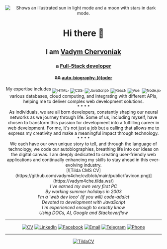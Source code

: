 <div align="center">
<picture width="50">
  <source media="(prefers-color-scheme: dark)" srcset="https://user-images.githubusercontent.com/25423296/163456776-7f95b81a-f1ed-45f7-b7ab-8fa810d529fa.png">
  <source media="(prefers-color-scheme: light)" srcset="https://user-images.githubusercontent.com/25423296/163456779-a8556205-d0a5-45e2-ac17-42d089e3c3f8.png">
  <img alt="Shows an illustrated sun in light mode and a moon with stars in dark mode." src="https://user-images.githubusercontent.com/25423296/163456779-a8556205-d0a5-45e2-ac17-42d089e3c3f8.png">
</picture>
</div>

<div align="center"><h1>Hi there 👋</h1></div>
<div align="center"><h2>I am <a href="https://bit.ly/Full-5tack">Vadym Chervoniak</a></h2></div>
<div align="center"><h3>a <a href="https://vadym4che.tilda.ws/">Full-5tack developer</a></h3></div>
<div align="center"><h4>&& <a href="https://vadym4che.github.io/cv/">auto-biography-(č)oder</a></h4></div>

<div align="center">
My expertise includes <sub><img alt="HTML" src="https://img.shields.io/badge/HTML-green"></sub>, <sub><img alt="CSS" src="https://img.shields.io/badge/CSS-green"></sub>, <sub><img alt="JavaScript" src="https://img.shields.io/badge/JavaScript-green"></sub>, <sub><img alt="React" src="https://img.shields.io/badge/React-green"></sub>, <sub><img alt="Vue" src="https://img.shields.io/badge/Vue-green"></sub>, <sub><img alt="Node.js" src="https://img.shields.io/badge/Node.js-green"></sub>, various databases, cloud computing, and integrating with different APIs, helping me to deliver complex web development solutions.
<div>
*  *  *  *
<div align="center">
As individuals, we are all born developers, constantly shaping our neural networks as we journey through life.  
Some of us, including myself, have chosen to transform this passion for development into a fulfilling career in web development.  
For me, it's not just a job but a calling that allows me to express my creativity and make a meaningful impact through technology.
</div>
*  *  *  *
<div align="center">
We each have our own unique story to tell, and through the language of technology, we code our autobiographies, breathing life into our ideas on the digital canvas.  
I am deeply dedicated to creating user-friendly web applications and continually enhancing my skills to stay ahead in this ever-evolving industry.
</div>

<div align="center">
[![Tilda CMS CV](https://github.com/vadym4che/cv/blob/main/public/favicon.png)](https://vadym4che.tilda.ws/)
</div>

<div align="center"><i>I've earned my own very first PC</i></div>  
<div align="center"><i>By working summer holidays in 2003</i></div>  
<div align="center"><i>I'm a 'web dev loco' (if you will) code-addict</i></div>  
<div align="center"><i>Devoted to development with JavaScript</i></div>  
<div align="center"><i>I'm experienced enough to exactly know</i></div>  
<div align="center"><i>Using DOCs, AI, Google and Stackoverflow</i></div>  

<hr>

[![CV](https://img.shields.io/badge/CV-vadym4che-green)](https://bit.ly/Full-5tack)
[![LinkedIn](https://img.shields.io/badge/LinkedIn-vadym4che-green)](https://www.linkedin.com/in/vadym4che/)
[![Facebook](https://img.shields.io/badge/Facebook-vadym4che-green)](https://www.facebook.com/vadym4che/)
[![Email](https://img.shields.io/badge/Email-vadym4che%40gmail.com-green)](mailto:vadym4che@gmail.com)
[![Telegram](https://img.shields.io/badge/Telegram-vadym4che-green)](https://t.me/vadym4che)
[![Phone](https://img.shields.io/badge/Phone-%2B380505444199-green)](tel:+380505444199)

<!--
**vadym4che/vadym4che** is a ✨ _special_ ✨ repository because its `README.md` (this file) appears on your GitHub profile.

Here are some ideas to get you started:

- 🔭 I’m currently working on ...
- 🌱 I’m currently learning ...
- 👯 I’m looking to collaborate on ...
- 🤔 I’m looking for help with ...
- 💬 Ask me about ...
- 📫 How to reach me: ...
- 😄 Pronouns: ...
- ⚡ Fun fact: ...
-->
<hr>

[![TildaCV](https://github.com/vadym4che/vadym4che/blob/main/cover-picture.png)](https://vadym4che.tilda.ws/)